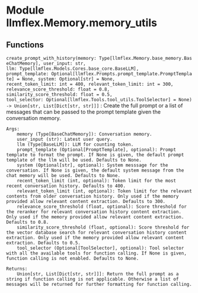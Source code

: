 Module llmflex.Memory.memory_utils
==================================

Functions
---------

    
`create_prompt_with_history(memory: Type[llmflex.Memory.base_memory.BaseChatMemory], user_input: str, llm: Type[llmflex.Models.Cores.base_core.BaseLLM], prompt_template: Optional[llmflex.Prompts.prompt_template.PromptTemplate] = None, system: Optional[str] = None, recent_token_limit: int = 400, relevant_token_limit: int = 300, relevance_score_threshold: float = 0.8, similarity_score_threshold: float = 0.5, tool_selector: Optional[llmflex.Tools.tool_utils.ToolSelector] = None) ‑> Union[str, List[Dict[str, str]]]`
:   Create the full prompt or a list of messages that can be passed to the prompt template given the conversation memory.
    
    Args:
        memory (Type[BaseChatMemory]): Conversation memory.
        user_input (str): Latest user query.
        llm (Type[BaseLLM]): LLM for counting token.
        prompt_template (Optional[PromptTemplate], optional): Prompt template to format the prompt. If None is given, the default prompt template of the llm will be used. Defaults to None.
        system (Optional[str], optional): System messsage for the conversation. If None is given, the default system message from the chat memory will be used. Defaults to None.
        recent_token_limit (int, optional): Token limit for the most recent conversation history. Defaults to 400.
        relevant_token_limit (int, optional): Token limit for the relevant contents from older conversation history. Only used if the memory provided allow relevant content extraction. Defaults to 300.
        relevance_score_threshold (float, optional): Score threshold for the reranker for relevant conversation history content extraction. Only used if the memory provided allow relevant content extraction. Defaults to 0.8.
        similarity_score_threshold (float, optional): Score threshold for the vector database search for relevant conversation history content extraction. Only used if the memory provided allow relevant content extraction. Defaults to 0.5.
        tool_selector (Optional[ToolSelector], optional): Tool selector with all the available tools for function calling. If None is given, function calling is not enabled. Defaults to None.
    
    Returns:
        Union[str, List[Dict[str, str]]]: Return the full prompt as a string if function calling is not applicable. Otherwise a list of messages will be returned for further formatting for function calling.